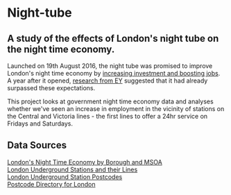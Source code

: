 # Night-tube

## A study of the effects of London's night tube on the night time economy.

Launched on 19th August 2016, the night tube was promised to improve London's night time economy by [increasing investment and boosting jobs](http://www.cityam.com/247355/londons-night-time-economy-could-worth-30bn-and-extra-70000). A year after it opened, [research from EY](https://www.london.gov.uk/press-releases/mayoral/night-tube-boosts-londons-economy-by-171m) suggested that it had already surpassed these expectations.

This project looks at government night time economy data and analyses whether we've seen an increase in employment in the vicinity of stations on the Central and Victoria lines - the first lines to offer a 24hr service on Fridays and Saturdays.

## Data Sources

[London's Night Time Economy by Borough and MSOA](https://data.london.gov.uk/dataset/london-night-time-economy) \
[London Underground Stations and their Lines](https://wiki.openstreetmap.org/wiki/List_of_London_Underground_stations) \
[London Underground Station Postcodes](https://www.doogal.co.uk/london_stations.php) \
[Postcode Directory for London](https://data.london.gov.uk/dataset/postcode-directory-for-london)
